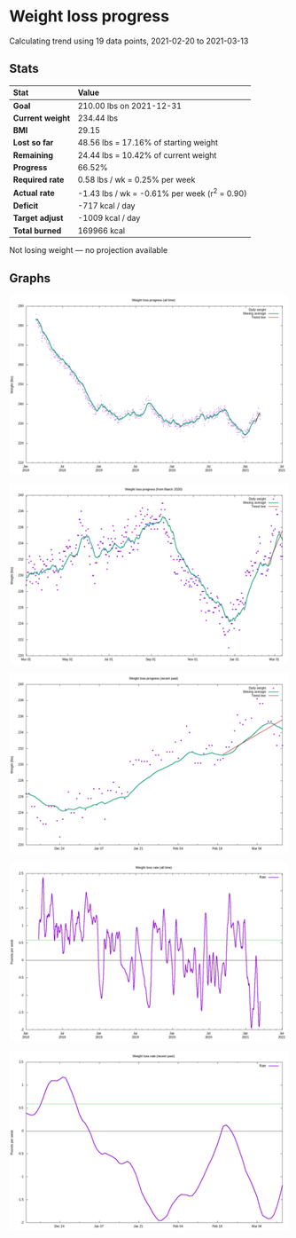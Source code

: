 # Weight loss progress

Calculating trend using 19 data points, 2021-02-20 to 2021-03-13

## Stats

Stat|Value
:-|:-
**Goal**|210.00 lbs on 2021-12-31
**Current weight**|234.44 lbs
**BMI**|29.15
**Lost so far**|48.56 lbs = 17.16% of starting weight
**Remaining**|24.44 lbs = 10.42% of current  weight
**Progress**|66.52%
**Required rate**|0.58 lbs / wk = 0.25% per week
**Actual rate**|-1.43 lbs / wk = -0.61% per week  (r<sup>2</sup> = 0.90)
**Deficit**|-717 kcal / day
**Target adjust**|-1009 kcal / day
**Total burned**|169966 kcal

Not losing weight &mdash; no projection available

## Graphs

![](weight-graph-alltime.png)

![](weight-graph-covid.png)

![](weight-graph-recent.png)

![](rate-graph-alltime.png)

![](rate-graph-recent.png)
